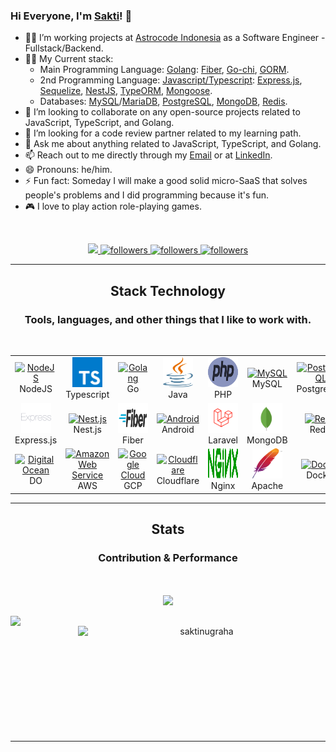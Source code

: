 <!-- Header -->

### Hi Everyone, I'm [Sakti](https://saktinugraha.github.io)! 👋

- 🧑‍💼 I’m working projects at [Astrocode Indonesia](https://astrocode.co.id) as a Software Engineer - Fullstack/Backend.
- 🧑‍💻 My Current stack:
  - Main Programming Language: [Golang](https://golang.org/): [Fiber](https://gofiber.io/), [Go-chi](https://go-chi.io/), [GORM](https://gorm.io/).
  - 2nd Programming Language: [Javascript/Typescript](https://www.typescriptlang.org): [Express.js](https://expressjs.com), [Sequelize](https://sequelize.org/), [NestJS](https://nestjs.com), [TypeORM](https://typeorm.io/), [Mongoose](https://mongoosejs.com/).
  - Databases: [MySQL](https://www.mysql.com/)/[MariaDB](https://mariadb.org/), [PostgreSQL](https://www.postgresql.org/), [MongoDB](https://www.mongodb.com/), [Redis](https://redis.io/).
- 👯 I’m looking to collaborate on any open-source projects related to JavaScript, TypeScript, and Golang.
- 🤔 I’m looking for a code review partner related to my learning path.
- 💬 Ask me about anything related to JavaScript, TypeScript, and Golang.
- 📫 Reach out to me directly through my [Email](mailto:saktinugraha24@gmail.com) or at [LinkedIn](https://www.linkedin.com/in/muhammad-wahyu-nugroho-sakti/).
- 😄 Pronouns: he/him.
- ⚡ Fun fact: Someday I will make a good solid micro-SaaS that solves people's problems and I did programming because it's fun.
- 🎮 I love to play action role-playing games.

<br>
<!-- Badged -->
<p align="center">
	<!-- Visitor -->
	<a href="https://github.com/saktinugraha">
		<img src="https://img.shields.io/github/stars/saktinugraha?color=FFD700&labelColor=D1B000&style=for-the-badge">
	<a>
	<!-- Twitter Stats -->
	<a href="https://x.com/saktinugraha24">
		<img 
			alt="followers" 
			title="Follow me on Twitter" 
			src="https://img.shields.io/twitter/follow/saktinugraha24?color=55960c&labelColor=488207&label=Follow&logo=X&logoColor=white&style=for-the-badge"/>
	</a>
	<!-- Github Stats -->
	<a href="https://github.com/saktinugraha">
		<img 
			alt="followers" 
			title="Follow me on Github" 
			src="https://img.shields.io/github/followers/saktinugraha?color=236ad3&labelColor=1155ba&style=for-the-badge&logo=github&label=Follow"/>
	</a>
	<!-- Stackoverflow Stats -->
	<a href="https://stackoverflow.com/users/4115752">
		<img 
			alt="followers" 
			title="Follow me on Github" 
			src="https://img.shields.io/stackexchange/stackoverflow/r/4115752?color=%23E05D44&label=REPUTATION&logo=stackoverflow&style=for-the-badge&labelColor=CE4630&logoColor=white"/>
	</a>
</p>

<hr>

<!-- Technology -->
<h2 align="center" id="saktinugraha">Stack Technology</h2>
<h3 align="center">Tools, languages, and other things that I like to work with.</h3>
<br> 
<table align="center">
	<!-- 1st Row -->
	<tr>
    <td align="center" width="96">
			<a href="#saktinugraha">
				<img src="https://raw.githubusercontent.com/gilbarbara/logos/master/logos/nodejs-icon.svg" width="48" height="48" alt="NodeJS" />
			</a>
			<br>NodeJS
		</td>
    <td align="center" width="96">
			<a href="#saktinugraha">
				<img src="./img/typescript.svg" width="48" height="48" alt="Typescript" />
			</a>
			<br>Typescript
		</td>
		<td align="center" width="96">
			<a href="#saktinugraha">
				<img src="https://raw.githubusercontent.com/gilbarbara/logos/master/logos/go.svg" width="48" height="48" alt="Golang" />
			</a>
			<br>Go
		</td>
    <td align="center" width="96">
			<a href="#saktinugraha" >
				<img src="https://raw.githubusercontent.com/gilbarbara/logos/master/logos/java.svg" width="48" height="48" alt="Java" />
			</a>
			<br>Java
		</td>
    <td align="center" width="96">
			<a href="#saktinugraha" >
				<img src="https://raw.githubusercontent.com/gilbarbara/logos/master/logos/php.svg" width="48" height="48" alt="PHP" />
			</a>
			<br>PHP
		</td>
    <td align="center"  width="96">
			<a href="#saktinugraha">
				<img src="https://raw.githubusercontent.com/gilbarbara/logos/master/logos/mysql.svg" width="48" height="48" alt="MySQL" />
			</a>
			<br>MySQL
		</td>
		<td align="center"  width="96">
			<a href="#saktinugraha">
				<img src="https://raw.githubusercontent.com/gilbarbara/logos/master/logos/postgresql.svg" width="48" height="48" alt="PostgreSQL" />
			</a>
			<br>PostgreSQL
		</td>
		<td align="center" width="96">
			<a href="#saktinugraha">
				<img src="https://raw.githubusercontent.com/gilbarbara/logos/master/logos/kafka.svg" width="48" height="48" alt="Kafka" />
			</a>
			<br>Kafka
		</td>
	</tr>
	<!-- 2nd Row -->
  <tr>
		<td align="center"  width="96">
			<a href="#saktinugraha">
				<img src="./img/express.svg" width="48" height="48" alt="Express.js" />
			</a>
			<br>Express.js
		</td>
    <td align="center" width="96">
			<a href="#saktinugraha" >
				<img src="https://raw.githubusercontent.com/gilbarbara/logos/master/logos/nestjs.svg" width="48" height="48" alt="Nest.js" />
			</a>
			<br>Nest.js
		</td>
		<td align="center"  width="96">
			<a href="#saktinugraha">
				<img src="./img/fiber.svg" width="48" height="48" alt="Fiber" />
			</a>
			<br>Fiber
		</td>
		<td align="center" width="96">
			<a href="#saktinugraha" >
				<img src="https://raw.githubusercontent.com/gilbarbara/logos/master/logos/android-icon.svg" width="48" height="48" alt="Android" />
			</a>
			<br>Android
		</td>
    <td align="center" width="96">
			<a href="#saktinugraha">
				<img src="https://raw.githubusercontent.com/gilbarbara/logos/master/logos/laravel.svg" width="48" height="48" alt="Laravel" />
			</a>
			<br>Laravel
		</td>
    <td align="center" width="96">
			<a href="#saktinugraha" >
				<img src="./img/mongodb-original.svg" width="48" height="48" alt="MongoDB" />
			</a>
			<br>MongoDB
		</td>
    <td align="center"  width="96">
			<a href="#saktinugraha">
				<img src="https://raw.githubusercontent.com/gilbarbara/logos/master/logos/redis.svg" width="48" height="48" alt="Redis" />
			</a>
			<br>Redis
		</td>
	  	<td align="center" width="96">
			<a href="#saktinugraha" >
				<img src="https://raw.githubusercontent.com/gilbarbara/logos/master/logos/rabbitmq.svg" width="48" height="48" alt="RabbitMQ" />
			</a>
			<br>RabbitMQ
		</td>
	</tr>

  <!-- 3rd Row -->
  <tr>
    <td align="center" width="96">
			<a href="#saktinugraha" >
				<img src="https://raw.githubusercontent.com/gilbarbara/logos/master/logos/digital-ocean.svg" width="48" height="48" alt="Digital Ocean" />
			</a>
			<br>DO
		</td>
		<td align="center" width="96">
			<a href="#saktinugraha" >
				<img src="https://raw.githubusercontent.com/gilbarbara/logos/master/logos/aws.svg" width="48" height="48" alt="Amazon Web Service" />
			</a>
			<br>AWS
		</td>
		<td align="center" width="96">
			<a href="#saktinugraha" >
				<img src="https://raw.githubusercontent.com/gilbarbara/logos/master/logos/google-cloud.svg" width="48" height="48" alt="Google Cloud" />
			</a>
			<br>GCP
		</td>
    <td align="center" width="96">
			<a href="#saktinugraha" >
				<img src="https://raw.githubusercontent.com/gilbarbara/logos/master/logos/cloudflare.svg" width="48" height="48" alt="Cloudflare" />
			</a>
			<br>Cloudflare
		</td>
    <td align="center"  width="96">
			<a href="#saktinugraha">
				<img src="https://raw.githubusercontent.com/gilbarbara/logos/master/logos/nginx.svg" width="48" height="48" alt="Nginx" />
			</a>
			<br>Nginx
		</td>
    <td align="center"  width="96">
			<a href="#saktinugraha">
				<img src="https://raw.githubusercontent.com/gilbarbara/logos/master/logos/apache.svg" width="48" height="48" alt="Apache" />
			</a>
			<br>Apache
		</td>
    <td align="center" width="96"> 
			<a href="#saktinugraha" >
				<img src="https://raw.githubusercontent.com/gilbarbara/logos/master/logos/docker-icon.svg" width="48" height="48" alt="Docker" />
			</a>
			<br>Docker
		</td>
		<td align="center" width="96">
			<a href="#saktinugraha" >
				<img src="https://raw.githubusercontent.com/gilbarbara/logos/master/logos/kubernetes.svg" width="48" height="48" alt="Kubernetes" />
			</a>
			<br>Kubernetes
		</td>
	</tr>
</table>
<hr>

<!-- Stats -->
<h2 align="center">Stats</h2>
<h3 align="center">Contribution & Performance</h3>
<br> 
<p align=center>
  <div align=center>
    <a href="https://github.com/saktinugraha/github-readme-stats">
      <img width=325 align="center" src="https://github-readme-stats.vercel.app/api/top-langs/?username=saktinugraha&hide=c%23,powershell,Mathematica,Ruby,Objective-C,Objective-C%2b%2b,Cuda&title_color=61dafb&text_color=ffffff&icon_color=61dafb&bg_color=20232a&langs_count=8&layout=compact&border_color=61dafb&hide_border=true" />
    </a>
  </div>
  <br>
  <div align=center>
    <a href="https://github.com/saktinugraha/github-readme-stats" title="Go to Source">
      <img align="left" width=396 src="https://github-readme-stats.vercel.app/api?username=saktinugraha&show_icons=true&theme=dark&border_color=61dafb&hide_border=true" />
    </a>
    <a href="https://github.com/saktinugraha/github-readme-streak-stats" title="Go to Source">
      <img align="right" width=396 src="https://github-readme-streak-stats.herokuapp.com/?user=saktinugraha&theme=dark&border=61dafb&hide_border=true" alt="saktinugraha" />
    </a>
  </div>
  <br><br><br><br><br><br><br><br><br>
  <br>
</p>

<hr>
